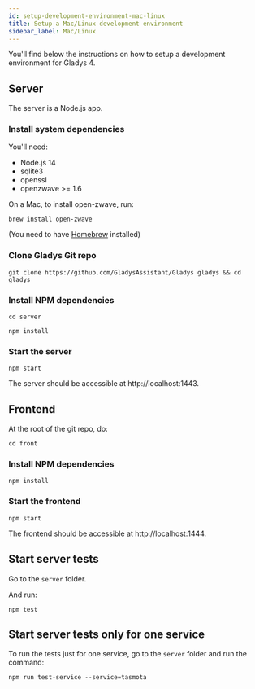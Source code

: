 ```yaml
---
id: setup-development-environment-mac-linux
title: Setup a Mac/Linux development environment
sidebar_label: Mac/Linux
---
```


You'll find below the instructions on how to setup a development environment for Gladys 4.

## Server

The server is a Node.js app.

### Install system dependencies

You'll need:

- Node.js 14
- sqlite3
- openssl
- openzwave >= 1.6

On a Mac, to install open-zwave, run:

```
brew install open-zwave
```

(You need to have [Homebrew](https://brew.sh/) installed)

### Clone Gladys Git repo

```
git clone https://github.com/GladysAssistant/Gladys gladys && cd gladys
```

### Install NPM dependencies

```
cd server
```

```
npm install
```

### Start the server

```
npm start
```

The server should be accessible at http://localhost:1443.

## Frontend

At the root of the git repo, do:

```
cd front
```

### Install NPM dependencies

```
npm install
```

### Start the frontend

```
npm start
```

The frontend should be accessible at http://localhost:1444.

## Start server tests

Go to the `server` folder.

And run:

```
npm test
```

## Start server tests only for one service

To run the tests just for one service, go to the `server` folder and run the command:

```
npm run test-service --service=tasmota
```
